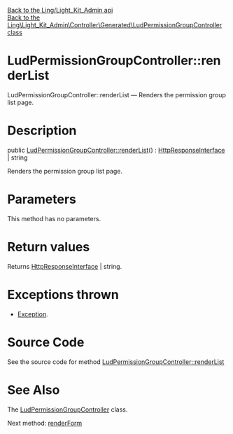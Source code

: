 [Back to the Ling/Light_Kit_Admin api](https://github.com/lingtalfi/Light_Kit_Admin/blob/master/doc/api/Ling/Light_Kit_Admin.md)<br>
[Back to the Ling\Light_Kit_Admin\Controller\Generated\LudPermissionGroupController class](https://github.com/lingtalfi/Light_Kit_Admin/blob/master/doc/api/Ling/Light_Kit_Admin/Controller/Generated/LudPermissionGroupController.md)


LudPermissionGroupController::renderList
================



LudPermissionGroupController::renderList — Renders the permission group list page.




Description
================


public [LudPermissionGroupController::renderList](https://github.com/lingtalfi/Light_Kit_Admin/blob/master/doc/api/Ling/Light_Kit_Admin/Controller/Generated/LudPermissionGroupController/renderList.md)() : [HttpResponseInterface](https://github.com/lingtalfi/Light/blob/master/doc/api/Ling/Light/Http/HttpResponseInterface.md) | string




Renders the permission group list page.




Parameters
================

This method has no parameters.


Return values
================

Returns [HttpResponseInterface](https://github.com/lingtalfi/Light/blob/master/doc/api/Ling/Light/Http/HttpResponseInterface.md) | string.


Exceptions thrown
================

- [Exception](http://php.net/manual/en/class.exception.php).&nbsp;







Source Code
===========
See the source code for method [LudPermissionGroupController::renderList](https://github.com/lingtalfi/Light_Kit_Admin/blob/master/Controller/Generated/LudPermissionGroupController.php#L24-L31)


See Also
================

The [LudPermissionGroupController](https://github.com/lingtalfi/Light_Kit_Admin/blob/master/doc/api/Ling/Light_Kit_Admin/Controller/Generated/LudPermissionGroupController.md) class.

Next method: [renderForm](https://github.com/lingtalfi/Light_Kit_Admin/blob/master/doc/api/Ling/Light_Kit_Admin/Controller/Generated/LudPermissionGroupController/renderForm.md)<br>

